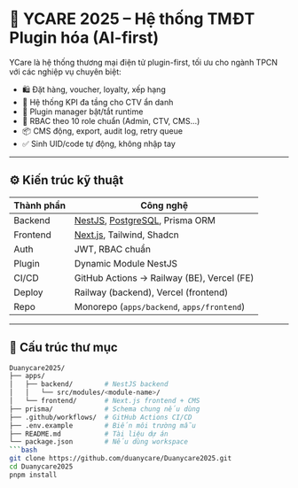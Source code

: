 # 🧬 YCARE 2025 – Hệ thống TMĐT Plugin hóa (AI-first)

YCare là hệ thống thương mại điện tử plugin-first, tối ưu cho ngành TPCN với các nghiệp vụ chuyên biệt:

- 🛍️ Đặt hàng, voucher, loyalty, xếp hạng
- 💼 Hệ thống KPI đa tầng cho CTV ẩn danh
- 🔁 Plugin manager bật/tắt runtime
- 🔐 RBAC theo 10 role chuẩn (Admin, CTV, CMS...)
- 📦 CMS động, export, audit log, retry queue
- ✅ Sinh UID/code tự động, không nhập tay

---

## ⚙️ Kiến trúc kỹ thuật

| Thành phần  | Công nghệ |
|-------------|-----------|
| Backend     | [NestJS](https://nestjs.com/), [PostgreSQL](https://www.postgresql.org/), Prisma ORM |
| Frontend    | [Next.js](https://nextjs.org/), Tailwind, Shadcn |
| Auth        | JWT, RBAC chuẩn |
| Plugin      | Dynamic Module NestJS |
| CI/CD       | GitHub Actions → Railway (BE), Vercel (FE) |
| Deploy      | Railway (backend), Vercel (frontend) |
| Repo        | Monorepo (`apps/backend`, `apps/frontend`) |

---

## 📁 Cấu trúc thư mục

```bash
Duanycare2025/
├── apps/
│   ├── backend/        # NestJS backend
│   │   └── src/modules/<module-name>/
│   └── frontend/       # Next.js frontend + CMS
├── prisma/             # Schema chung nếu dùng
├── .github/workflows/  # GitHub Actions CI/CD
├── .env.example        # Biến môi trường mẫu
├── README.md           # Tài liệu dự án
└── package.json        # Nếu dùng workspace
```bash
git clone https://github.com/duanycare/Duanycare2025.git
cd Duanycare2025
pnpm install
